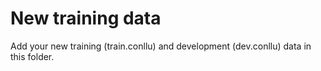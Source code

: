 # New training data
Add your new training (train.conllu) and development (dev.conllu) data in this folder.